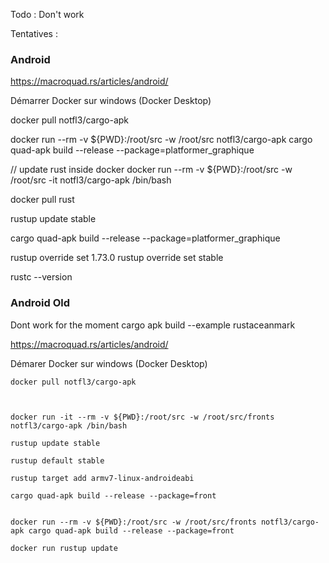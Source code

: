 Todo : Don't work

Tentatives :
### Android

<https://macroquad.rs/articles/android/>


Démarrer Docker sur windows (Docker Desktop)


docker pull notfl3/cargo-apk

docker run --rm -v ${PWD}:/root/src -w /root/src notfl3/cargo-apk cargo quad-apk build --release --package=platformer_graphique


// update rust inside docker
docker run --rm -v ${PWD}:/root/src -w /root/src -it notfl3/cargo-apk /bin/bash

docker pull rust

rustup update stable

cargo quad-apk build --release --package=platformer_graphique


rustup override set 1.73.0
rustup override set stable


rustc --version


### Android Old

Dont work for the moment
cargo apk build --example rustaceanmark


<https://macroquad.rs/articles/android/>

Démarer Docker sur windows (Docker Desktop)

```
docker pull notfl3/cargo-apk



docker run -it --rm -v ${PWD}:/root/src -w /root/src/fronts notfl3/cargo-apk /bin/bash

rustup update stable

rustup default stable

rustup target add armv7-linux-androideabi

cargo quad-apk build --release --package=front


docker run --rm -v ${PWD}:/root/src -w /root/src/fronts notfl3/cargo-apk cargo quad-apk build --release --package=front

docker run rustup update
```
